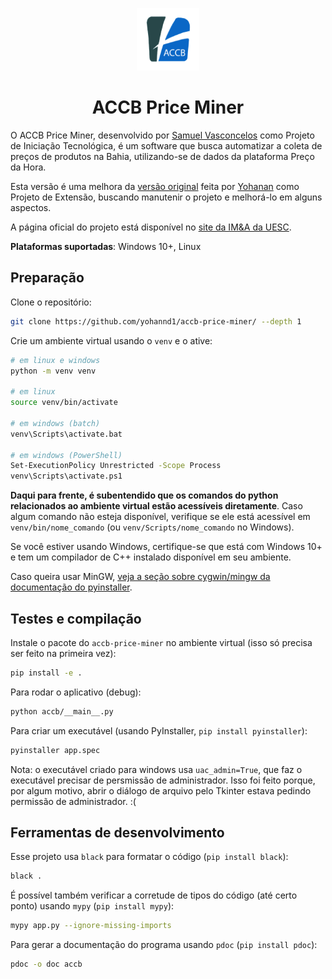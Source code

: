 <p align="center">
  <img src="accb/static/img/accb.png" alt="Logo ACCB" width="100"/>
</span>
<h1 align="center">ACCB Price Miner</h1>

O ACCB Price Miner, desenvolvido por [Samuel
Vasconcelos](https://github.com/smvasconcelos/) como Projeto de
Iniciação Tecnológica, é um software que busca automatizar a coleta de
preços de produtos na Bahia, utilizando-se de dados da plataforma Preço
da Hora.

Esta versão é uma melhora da [versão
original](https://github.com/smvasconcelos/ACCB_IT) feita por
[Yohanan](https://github.com/yohannd1/) como Projeto de Extensão,
buscando manutenir o projeto e melhorá-lo em alguns aspectos.

A página oficial do projeto está disponível no [site da IM&A da
UESC](https://ima.uesc.br/accb_price_miner/).

**Plataformas suportadas**: Windows 10+, Linux

## Preparação

Clone o repositório:

```sh
git clone https://github.com/yohannd1/accb-price-miner/ --depth 1
```

Crie um ambiente virtual usando o `venv` e o ative:

```sh
# em linux e windows
python -m venv venv

# em linux
source venv/bin/activate

# em windows (batch)
venv\Scripts\activate.bat

# em windows (PowerShell)
Set-ExecutionPolicy Unrestricted -Scope Process
venv\Scripts\activate.ps1
```

**Daqui para frente, é subentendido que os comandos do python
relacionados ao ambiente virtual estão acessíveis diretamente**. Caso
algum comando não esteja disponível, verifique se ele está acessível em
`venv/bin/nome_comando` (ou `venv/Scripts/nome_comando` no Windows).

Se você estiver usando Windows, certifique-se que está com Windows 10+ e
tem um compilador de C++ instalado disponível em seu ambiente.

Caso queira usar MinGW, [veja a seção sobre cygwin/mingw da documentação
do
pyinstaller](https://pyinstaller.readthedocs.io/en/stable/bootloader-building.html#build-using-cygwin-and-mingw).

## Testes e compilação

Instale o pacote do `accb-price-miner` no ambiente virtual (isso só
precisa ser feito na primeira vez):

```sh
pip install -e .
```

Para rodar o aplicativo (debug):

```sh
python accb/__main__.py
```

Para criar um executável (usando PyInstaller, `pip install pyinstaller`):

```sh
pyinstaller app.spec
```

Nota: o executável criado para windows usa `uac_admin=True`, que faz o
executável precisar de persmissão de administrador. Isso foi feito
porque, por algum motivo, abrir o diálogo de arquivo pelo Tkinter estava
pedindo permissão de administrador. :(

## Ferramentas de desenvolvimento

Esse projeto usa `black` para formatar o código (`pip install black`):

```sh
black .
```

É possível também verificar a corretude de tipos do código (até certo
ponto) usando `mypy` (`pip install mypy`):

```sh
mypy app.py --ignore-missing-imports
```

Para gerar a documentação do programa usando `pdoc` (`pip install
pdoc`):

```sh
pdoc -o doc accb
```
